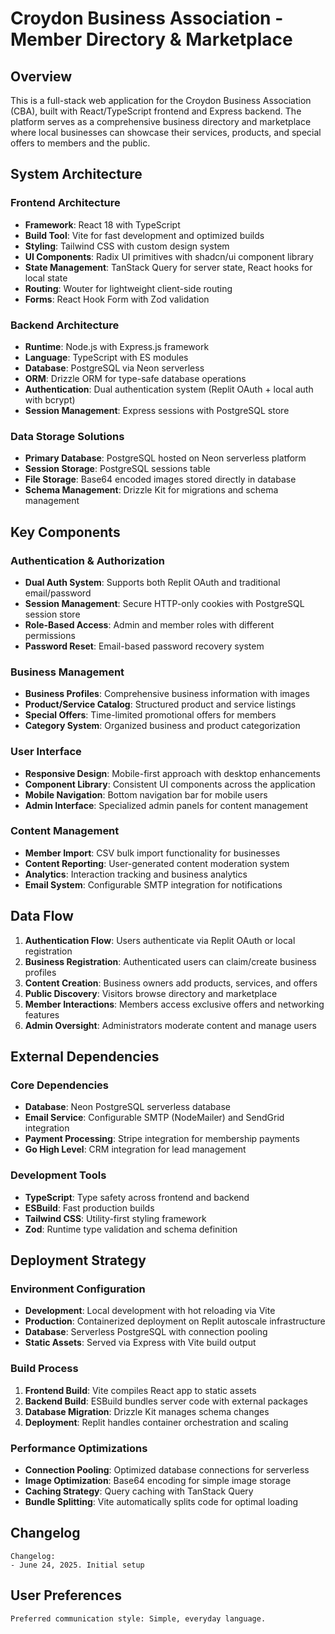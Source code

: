 # Croydon Business Association - Member Directory & Marketplace

## Overview

This is a full-stack web application for the Croydon Business Association (CBA), built with React/TypeScript frontend and Express backend. The platform serves as a comprehensive business directory and marketplace where local businesses can showcase their services, products, and special offers to members and the public.

## System Architecture

### Frontend Architecture
- **Framework**: React 18 with TypeScript
- **Build Tool**: Vite for fast development and optimized builds
- **Styling**: Tailwind CSS with custom design system
- **UI Components**: Radix UI primitives with shadcn/ui component library
- **State Management**: TanStack Query for server state, React hooks for local state
- **Routing**: Wouter for lightweight client-side routing
- **Forms**: React Hook Form with Zod validation

### Backend Architecture
- **Runtime**: Node.js with Express.js framework
- **Language**: TypeScript with ES modules
- **Database**: PostgreSQL via Neon serverless
- **ORM**: Drizzle ORM for type-safe database operations
- **Authentication**: Dual authentication system (Replit OAuth + local auth with bcrypt)
- **Session Management**: Express sessions with PostgreSQL store

### Data Storage Solutions
- **Primary Database**: PostgreSQL hosted on Neon serverless platform
- **Session Storage**: PostgreSQL sessions table
- **File Storage**: Base64 encoded images stored directly in database
- **Schema Management**: Drizzle Kit for migrations and schema management

## Key Components

### Authentication & Authorization
- **Dual Auth System**: Supports both Replit OAuth and traditional email/password
- **Session Management**: Secure HTTP-only cookies with PostgreSQL session store
- **Role-Based Access**: Admin and member roles with different permissions
- **Password Reset**: Email-based password recovery system

### Business Management
- **Business Profiles**: Comprehensive business information with images
- **Product/Service Catalog**: Structured product and service listings
- **Special Offers**: Time-limited promotional offers for members
- **Category System**: Organized business and product categorization

### User Interface
- **Responsive Design**: Mobile-first approach with desktop enhancements
- **Component Library**: Consistent UI components across the application
- **Mobile Navigation**: Bottom navigation bar for mobile users
- **Admin Interface**: Specialized admin panels for content management

### Content Management
- **Member Import**: CSV bulk import functionality for businesses
- **Content Reporting**: User-generated content moderation system
- **Analytics**: Interaction tracking and business analytics
- **Email System**: Configurable SMTP integration for notifications

## Data Flow

1. **Authentication Flow**: Users authenticate via Replit OAuth or local registration
2. **Business Registration**: Authenticated users can claim/create business profiles
3. **Content Creation**: Business owners add products, services, and offers
4. **Public Discovery**: Visitors browse directory and marketplace
5. **Member Interactions**: Members access exclusive offers and networking features
6. **Admin Oversight**: Administrators moderate content and manage users

## External Dependencies

### Core Dependencies
- **Database**: Neon PostgreSQL serverless database
- **Email Service**: Configurable SMTP (NodeMailer) and SendGrid integration
- **Payment Processing**: Stripe integration for membership payments
- **Go High Level**: CRM integration for lead management

### Development Tools
- **TypeScript**: Type safety across frontend and backend
- **ESBuild**: Fast production builds
- **Tailwind CSS**: Utility-first styling framework
- **Zod**: Runtime type validation and schema definition

## Deployment Strategy

### Environment Configuration
- **Development**: Local development with hot reloading via Vite
- **Production**: Containerized deployment on Replit autoscale infrastructure
- **Database**: Serverless PostgreSQL with connection pooling
- **Static Assets**: Served via Express with Vite build output

### Build Process
1. **Frontend Build**: Vite compiles React app to static assets
2. **Backend Build**: ESBuild bundles server code with external packages
3. **Database Migration**: Drizzle Kit manages schema changes
4. **Deployment**: Replit handles container orchestration and scaling

### Performance Optimizations
- **Connection Pooling**: Optimized database connections for serverless
- **Image Optimization**: Base64 encoding for simple image storage
- **Caching Strategy**: Query caching with TanStack Query
- **Bundle Splitting**: Vite automatically splits code for optimal loading

## Changelog
```
Changelog:
- June 24, 2025. Initial setup
```

## User Preferences
```
Preferred communication style: Simple, everyday language.
```